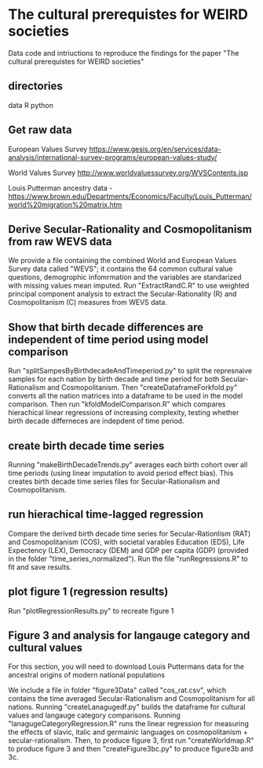 # The cultural prerequistes for WEIRD societies
Data code and intriuctions to reproduce the findings for the paper "The cultural prerequistes for WEIRD societies"

## directories
data
R
python

## Get raw data
European Values Survey https://www.gesis.org/en/services/data-analysis/international-survey-programs/european-values-study/

World Values Survey http://www.worldvaluessurvey.org/WVSContents.jsp

Louis Putterman ancestry data - https://www.brown.edu/Departments/Economics/Faculty/Louis_Putterman/world%20migration%20matrix.htm

## Derive Secular-Rationality and Cosmopolitanism from raw WEVS data 

We provide a file containing the combined World and European Values Survey data called "WEVS"; it contains the 64 common 
cultural value questions, demogrophic infomrmation and the variables are standarized with missing values mean imputed.  Run 
"ExtractRandC.R" to use weighted principal component analysis to extract the Secular-Rationality (R) and Cosmopolitanism (C)
measures from WEVS data.    

## Show that birth decade differences are independent of time period using model comparison

Run "splitSampesByBirthdecadeAndTimeperiod.py" to split the represnaive samples for each nation by birth decade and time period for both Secular-Rationalism and Cosmopolitanism. Then "createDataframeForkfold.py" converts all the nation matrices into a dataframe to be used in the model comparison. Then run "kfoldModelComparison.R" which compares hierachical linear
regressions of increasing complexity, testing whether birth decade differneces are indepdent of time period.

## create birth decade time series

Running "makeBirthDecadeTrends.py"  averages each birth cohort over all time periods (using linear imputation to avoid 
period effect bias). This creates birth decade time series files for Secular-Rationalism and Cosmopolitanism.

## run hierachical time-lagged regression

Compare the derived birth decade time series for Secular-Rationlism (RAT) and Cosmopolitanism (COS), with societal varables 
Education (EDS), Life Expectency (LEX), Democracy (DEM) and GDP per capita (GDP) (provided in the folder 
"time_series_normalized"). Run the file "runRegressions.R" to fit and save results.

## plot figure 1 (regression results) 

Run "plotRegressionResults.py" to recreate figure 1

## Figure 3 and analysis for langauge category and cultural values

For this section, you will need to download Louis Puttermans data for the ancestral origins of modern national populations 

We include a file in folder "figure3Data" called "cos_rat.csv", which contains the time averaged Secular-Rationalism and 
Cosmopolitanism for all nations. Running "createLanagugedf.py" builds the dataframe for cultural values and langauge category 
comparisons. Running "lanagugeCategoryRegression.R" runs the linear regression for measuring the effects of slavic, italic 
and germainic languages on cosmopolitanism + secular-rationalism. Then, to produce figure 3, first run "createWorldmap.R" to 
produce figure 3 and then "createFigure3bc.py" to produce figure3b and 3c.










